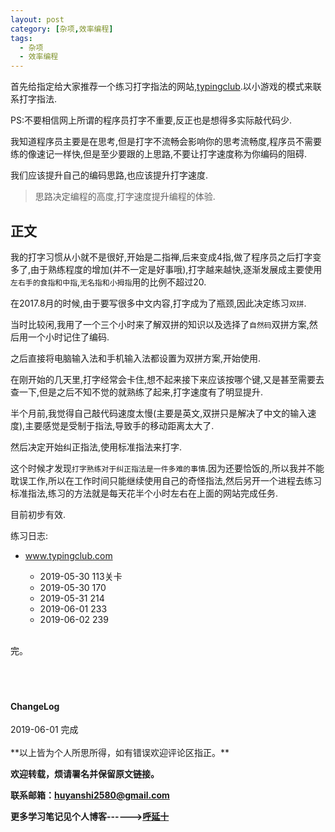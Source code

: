```yaml
---
layout: post
category: [杂项,效率编程]
tags:
  - 杂项
  - 效率编程
---
```


首先给指定给大家推荐一个练习打字指法的网站,[typingclub](https://www.typingclub.com/).以小游戏的模式来联系打字指法.

PS:不要相信网上所谓的程序员打字不重要,反正也是想得多实际敲代码少.

我知道程序员主要是在思考,但是打字不流畅会影响你的思考流畅度,程序员不需要练的像速记一样快,但是至少要跟的上思路,不要让打字速度称为你编码的阻碍.

我们应该提升自己的编码思路,也应该提升打字速度.

> 思路决定编程的高度,打字速度提升编程的体验.

## 正文

我的打字习惯从小就不是很好,开始是二指禅,后来变成4指,做了程序员之后打字变多了,由于熟练程度的增加(并不一定是好事哦),打字越来越快,逐渐发展成主要使用`左右手的食指和中指`,`无名指和小拇指`用的比例不超过20.

在2017.8月的时候,由于要写很多中文内容,打字成为了瓶颈,因此决定练习`双拼`.

当时比较闲,我用了一个三个小时来了解双拼的知识以及选择了`自然码`双拼方案,然后用一个小时记住了编码.

之后直接将电脑输入法和手机输入法都设置为双拼方案,开始使用.

在刚开始的几天里,打字经常会卡住,想不起来接下来应该按哪个键,又是甚至需要去查一下,但是之后不知不觉的就熟练了起来,打字速度有了明显提升.

半个月前,我觉得自己敲代码速度太慢(主要是英文,双拼只是解决了中文的输入速度),主要感觉是受制于指法,导致手的移动距离太大了.

然后决定开始纠正指法,使用标准指法来打字.

这个时候才发现`打字熟练对于纠正指法是一件多难的事情`.因为还要恰饭的,所以我并不能耽误工作,所以在工作时间只能继续使用自己的奇怪指法,然后另开一个进程去练习标准指法,练习的方法就是每天花半个小时左右在上面的网站完成任务.

目前初步有效.

练习日志:

* www.typingclub.com

     * 2019-05-30 113关卡
     * 2019-05-30 170
     * 2019-05-31 214 
     * 2019-06-01 233
     * 2019-06-02 239





<br>
完。
<br>
<br>
<br>
<br>
<h4>ChangeLog</h4>
2019-06-01 完成
<br>
<br>
**以上皆为个人所思所得，如有错误欢迎评论区指正。**


**欢迎转载，烦请署名并保留原文链接。**


**联系邮箱：huyanshi2580@gmail.com**


**更多学习笔记见个人博客------><a href="{{ site.baseurl }}/">呼延十</a>**